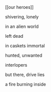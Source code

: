 [[our heroes]]

shivering, lonely

in an alien world

left dead

in caskets immortal

hunted, unwanted

interlopers

but there, drive lies

a fire burning inside



